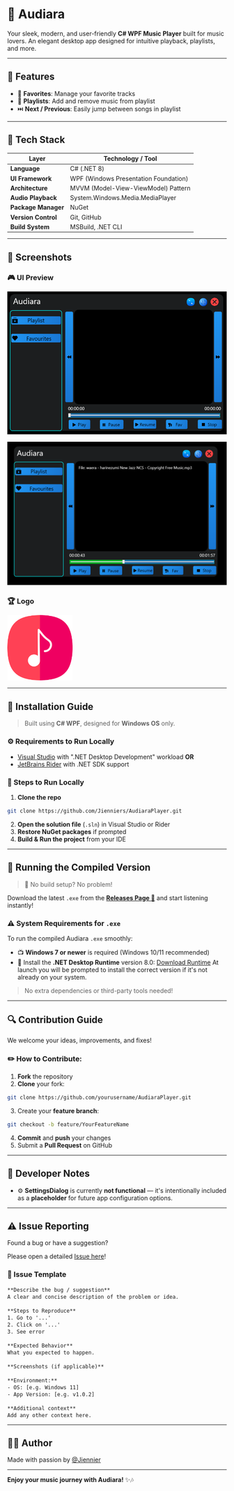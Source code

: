 # 🎵 Audiara

Your sleek, modern, and user-friendly **C# WPF Music Player** built for music lovers. An elegant desktop app designed for intuitive playback, playlists, and more.

---

## 🎤 Features

* 💟 **Favorites**: Manage your favorite tracks
* 📝 **Playlists**: Add and remove music from playlist
* ⏭️ **Next / Previous**: Easily jump between songs in playlist

---

## 🧰 Tech Stack

| Layer                | Technology / Tool                           |
| -------------------- | ------------------------------------------- |
| **Language**         | C# (.NET 8)                                 |
| **UI Framework**     | WPF (Windows Presentation Foundation)       |
| **Architecture**     | MVVM (Model-View-ViewModel) Pattern         |
| **Audio Playback**   | System.Windows.Media.MediaPlayer            |                     |
| **Package Manager**  | NuGet                                       |
| **Version Control**  | Git, GitHub                                 |
| **Build System**     | MSBuild, .NET CLI                           |

---

## 🎨 Screenshots

### 🎮 UI Preview

![Screenshot1](https://github.com/Jienniers/AudiaraPlayer/blob/main/Images/Screenshot/Screenshots1.png)

![Screenshot2](https://github.com/Jienniers/AudiaraPlayer/blob/main/Images/Screenshot/Screenshot2.png)

### 🏆 Logo

<img src="https://github.com/Jienniers/AudiaraPlayer/blob/main/Images/Logo/Icon.png?raw=true" width="150"/>

---

## 🚀 Installation Guide

> Built using **C# WPF**, designed for **Windows OS** only.

### ⚙️ Requirements to Run Locally

* [Visual Studio](https://visualstudio.microsoft.com/) with ".NET Desktop Development" workload
  **OR**
* [JetBrains Rider](https://www.jetbrains.com/rider/) with .NET SDK support

### 🔄 Steps to Run Locally

1. **Clone the repo**

```bash
git clone https://github.com/Jienniers/AudiaraPlayer.git
```

2. **Open the solution file** (`.sln`) in Visual Studio or Rider
3. **Restore NuGet packages** if prompted
4. **Build & Run the project** from your IDE

---

## 🔧 Running the Compiled Version

> 📂 No build setup? No problem!

Download the latest `.exe` from the [**Releases Page 🔗**](https://github.com/Jienniers/AudiaraPlayer/releases) and start listening instantly!

### ⚠️ System Requirements for `.exe`

To run the compiled Audiara `.exe` smoothly:

* 📺 **Windows 7 or newer** is required (Windows 10/11 recommended)
* 🔗 Install the **.NET Desktop Runtime** version 8.0: [Download Runtime](https://dotnet.microsoft.com/en-us/download/dotnet/8.0)
  At launch you will be prompted to install the correct version if it's not already on your system.

> No extra dependencies or third-party tools needed!

---

## 🔍 Contribution Guide

We welcome your ideas, improvements, and fixes!

### ✏️ How to Contribute:

1. **Fork** the repository
2. **Clone** your fork:

```bash
git clone https://github.com/yourusername/AudiaraPlayer.git
```

3. Create your **feature branch**:

```bash
git checkout -b feature/YourFeatureName
```

4. **Commit** and **push** your changes
5. Submit a **Pull Request** on GitHub

---

## 🔐 Developer Notes

* ⚙️ **SettingsDialog** is currently **not functional** — it's intentionally included as a **placeholder** for future app configuration options.

---

## ⚠️ Issue Reporting

Found a bug or have a suggestion?

Please open a detailed [Issue here](https://github.com/Jienniers/AudiaraPlayer/issues)!

### 💼 Issue Template

```
**Describe the bug / suggestion**
A clear and concise description of the problem or idea.

**Steps to Reproduce**
1. Go to '...'
2. Click on '...'
3. See error

**Expected Behavior**
What you expected to happen.

**Screenshots (if applicable)**

**Environment:**
- OS: [e.g. Windows 11]
- App Version: [e.g. v1.0.2]

**Additional context**
Add any other context here.
```

---

## 👨‍💼 Author

Made with passion by [@Jiennier](https://github.com/Jienniers)

---

**Enjoy your music journey with Audiara!** ✨🎶

